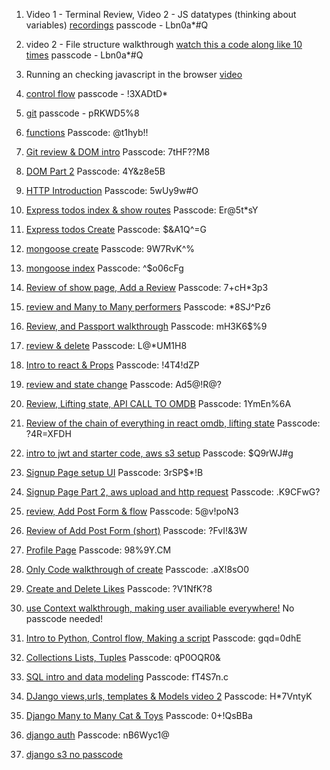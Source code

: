 1. Video 1 - Terminal Review, Video 2 - JS datatypes (thinking about variables) [recordings](https://urldefense.com/v3/__https://generalassembly.zoom.us/rec/share/Wto_fzgty-YjOz5FUiS3xQb0Hzak-0mvHmzV1-GbuCnossyuyNuWVgG3zdDh0uXB.C-XS3KxSesOWZ9xm__;!!GgcXpDZ2N9l6uyZJ!nLhS-M3PgIRV9OvaCI7mj62Hv73y-pK7pOZNMnknQrzz9Sv3wPCKkAhWe1XTSca0V30Hp5L3ouh6_9zgQQNiXGv__1M$)
passcode - Lbn0a*#Q
2. video 2 - File structure walkthrough [watch this a code along like 10 times](https://generalassembly.zoom.us/rec/play/_PtJo6f_ssxreW7030omwHo6BaaUDnnjsw9f9TAdTXD4NCXfEa_0UjPWAy5WCX0yhOLz8hz10JzffCE8.YxYFuGhASN5FGC4x?canPlayFromShare=true&from=share_recording_detail&continueMode=true&componentName=rec-play&originRequestUrl=https%3A%2F%2Fgeneralassembly.zoom.us%2Frec%2Fshare%2FWto_fzgty-YjOz5FUiS3xQb0Hzak-0mvHmzV1-GbuCnossyuyNuWVgG3zdDh0uXB.C-XS3KxSesOWZ9xm&autoplay=true&startTime=1706055276000)
passcode - Lbn0a*#Q
3. Running an checking javascript in the browser [video](https://www.youtube.com/watch?v=Azod_7VscLM)
4. [control flow](https://generalassembly.zoom.us/rec/play/mkFy0Q1IirVmgVSDpeHcX45embDnbs1TqpUTsb-f5Zgwcock1JaJBQ5iP4ke2xVseNH0zC6zZqbtEYay.2FoMpNUu3k4modQl?canPlayFromShare=true&from=share_recording_detail&continueMode=true&componentName=rec-play&originRequestUrl=https%3A%2F%2Fgeneralassembly.zoom.us%2Frec%2Fshare%2Fi76JsAGMc8hA7Tbxt4qxFTOTQNL9IeuPTSdi_wIuM-jOSCbkr5GuXbCz361M2hAJ.g67Iahusi1JICUBF)
passcode - !3XADtD*
5. [git](https://generalassembly.zoom.us/rec/play/WipnEV9nNOsSY6e3aq3q7AJJoxsnY-fK4Ykr1WY8Oksz7FvKgKdEQ3AmewtXsSEbWYrVWLTPAl2ue_en.hay69TXgAvCs0-8Y?canPlayFromShare=true&from=share_recording_detail&continueMode=true&componentName=rec-play&originRequestUrl=https%3A%2F%2Fgeneralassembly.zoom.us%2Frec%2Fshare%2FTL1r72X2VSljlq-DCY8yyMECp7YN7QXW8dnw6V3lM8JIFDNLJa3TL_w3U6mgZSPU.DppOYUIIGG81_SOc)
passcode - pRKWD5%8
6. [functions](https://generalassembly.zoom.us/rec/play/FYQgZxUxetNARbsLxdNxphoON1YtWAWs08wm1-jMvIUYg2xDWoNeZCap5TmD2KFKjmUj1GpBauaWasxW.YzyOmLVnzDR7sI3t?canPlayFromShare=true&from=share_recording_detail&continueMode=true&componentName=rec-play&originRequestUrl=https%3A%2F%2Fgeneralassembly.zoom.us%2Frec%2Fshare%2Fz_9r-MrBwPSKpaGt7-AIow5OLuOJDwaWWNK7dyQoCxB1rqUakKwKxQ54KOYyfHns.a7jU1KfWkbICc4ba)
Passcode: @t1hyb!!
7. [Git review & DOM intro](https://generalassembly.zoom.us/rec/share/905YAcXkKa3YcDOAnV6ILPYZV1TxISYG20gVJbkem9VHXjBJia7hrwoIqZUW--qG.g_xjNcmW9ofcP3cU)
Passcode: 7tHF??M8
8. [DOM Part 2](https://hub.generalassemb.ly/learn/course/front-end-fundamentals-21-parent-us-online-ec-25-september-2023-21-december-2023-200996-v2/dom-manipulation-events/introduction-to-the-dom?page=1)
Passcode: 4Y&z8e5B
9. [HTTP Introduction](https://generalassembly.zoom.us/rec/share/sIj04SQkaI00QoipqriXMouqlrXddL8dLMsAH0mCeX5X9dE8wY2Ye18W6T0LNOM.1gw7biaiAHuYN4_c)
Passcode: 5wUy9w#O
10. [Express todos index & show routes](https://urldefense.com/v3/__https://generalassembly.zoom.us/rec/share/8bxviSk4Oy91SoekE7GZPRkR_SX_GIAVCS3g8XuC6dKBuUw9MOGo8KITOF0pj8AO.bA-2MUaMXQzG-aDF__;!!GgcXpDZ2N9l6uyZJ!j8Sc1JxZyL7Qc6QuuF8CRM7PZoM0zcrilIguGUHhOX5bVvHyt8GC57HHZa2vYn4-qECT_SzcOyV-D5QpneIKgTEAT24$)
Passcode: Er@5t*sY
11. [Express todos Create](https://generalassembly.zoom.us/rec/share/QaxFvSyoH4qtiV4TZJ4wXktoPCmbPvhwJNmKFEZhSQ7rQ5LHATg4CnOAjmvMuCQ.hCyIc-h8Zw-lQzYr)
Passcode: $&A1Q^=G


12. [mongoose create](https://generalassembly.zoom.us/rec/share/DisEe6o6JXu_W1aYML8CZB9QapdV3fYvG8MbQGI4OIOSrzy2w8BwcZ9BMTIyoAnL.F4RvJsGpei_TA0ir)
Passcode: 9W7RvK^%
13. [mongoose index](https://generalassembly.zoom.us/rec/share/5P0kiZpoROaVLEuTb4HW1GYgIRnJTG9eMK7Zpy3fpW9eeCzNZV41mO1c5eont7nj.jNY1vxzbMTIRHDyD)
Passcode: ^$o06cFg
14. [Review of show page, Add a Review](https://generalassembly.zoom.us/rec/share/8WysMn7CH5R0CZwlP-0-AIRmhl519NvKuMOtLRjAMj4gz2J8MorxXUWLsqVKDiXE.WpHdgPmJPY11FsRu)
Passcode: 7+cH*3p3
15. [review and Many to Many performers](https://generalassembly.zoom.us/rec/share/i-ghcaxEIMIvaO6iDmdRUStlVhGSYD6opixcSJIdEM2vC82X3LEf2C0KMB2jMwes.wKpdhghnYABvB6Ff)
Passcode: *8SJ^Pz6
16. [Review, and Passport walkthrough](https://urldefense.com/v3/__https://generalassembly.zoom.us/rec/share/5ZvSZm1dYnbL73Ylkutrkt9_st0leo3Z90sjOwDZ6IP7mdElYjJK8NY9bag8Coyi.dpFKVgnz2TRkbG33__;!!GgcXpDZ2N9l6uyZJ!mwjv3ZGTxuL-AcuYZQzO1CY2RRs8NqJjIfa2YLNXq3iPLKsWOYaJGWpj4on2SAphDvxNuX_yMclfpaH2HCTGM40yWGs$)
Passcode: mH3K6$%9
17. [review & delete](https://urldefense.com/v3/__https://generalassembly.zoom.us/rec/share/vPRd_wEGN_nzMF_uaKRnfEVjCdbG1xTZRX1Ckf1vH31zA4KblY3Vua5mQZTPeJqv.LSTNpemL6MN6uOjn__;!!GgcXpDZ2N9l6uyZJ!n_yPATIQzp0Hc3gJbOBRQe1k34whppcnSwPOumMDs1N0CQW_fF3AZe07jAC6rNUFrM3iVVEydFb5EtdbYuYWNM0hvKg$)
Passcode: L@*UM1H8
18. [Intro to react & Props](https://generalassembly.zoom.us/rec/play/VStdK9TXy5pgitjqnxkLVsqRxw4pBZ0KVk4RyET6vFxLyj5BSrzlwVK68N71hOk8FO40QfrTbVN4iau_.FhEkh0d5k10Z1eIw?canPlayFromShare=true&from=share_recording_detail&continueMode=true&componentName=rec-play&originRequestUrl=https%3A%2F%2Fgeneralassembly.zoom.us%2Frec%2Fshare%2Fxh03fe8qbk3YStk2dVKyARClCbeZwXGCFNec23Fr71fU7AV9PuMnThcBuwOPAoI9.jjyJhbBYFcyFiFgo)
Passcode: !4T4!dZP
19. [review and state change](https://urldefense.com/v3/__https://generalassembly.zoom.us/rec/share/9bnu3YXWOAfdgROPbF_ZHY7IJPUlPuLUAa2wtTnS3kHPSsuvX6_oFRaSz5IiL9pr.Li3Q7M2MZB6AoM4u__;!!GgcXpDZ2N9l6uyZJ!iwuzIlVGA3EXvoZMlugXH8bJlxjcxvnLsY12L09FCXMxjFLGjVwYS17M2Jqn8nqB1qkH-d7eif-qy_HQr00VoQ_pXPU$)
Passcode: Ad5@!R@?
20. [Review, Lifting state, API CALL TO OMDB](https://urldefense.com/v3/__https://generalassembly.zoom.us/rec/share/FWs9DjeUoGDWadTqnxOf8UX_h9fZe7PfKq04HLSQNTs40WHrmJQa0u6Y_XUw9bjW.12V3vSWm6TPCvvKl__;!!GgcXpDZ2N9l6uyZJ!kdlVUb4J1ynOaIPNXVbu4LiqinUT3Rs1VdxqiMhMX3Z5q-tX9uAj7nEqxgVX1ABDEw2aPVQ3zz-0c_5znKuayu5WsCQ$)
Passcode: 1YmEn%6A
21. [Review of the chain of everything in react omdb, lifting state](https://generalassembly.zoom.us/rec/share/26NsR06o3CrEjrZw_ug_9Ez5HrXmvsRPLZFDRFO7DxVkYaXSQHG73ycQxi6KCv0.hB_wv2nDUNPakuw8)
Passcode: ?4R=XFDH
22. [intro to jwt and starter code, aws s3 setup](https://generalassembly.zoom.us/rec/share/bg2BpxWccZufm03B1H6F0E-pNYmUZu7xKt-YMNrJ29fV3GbgcMOC9RBfOBG9-n9e.x-XNxTT7ycVc0NPf)
Passcode: $Q9rWJ#g
23. [Signup Page setup UI](https://generalassembly.zoom.us/rec/share/J5mG90GB7cU0uz3XSwHNs4AVoVF4drGnyKaz75rTZKKJ11sGeqwLmGYx4iH_ZnMj.934xgSzLEcH-QoBY)
Passcode: 3rSP$*!B
24. [Signup Page Part 2, aws upload and http request](https://generalassembly.zoom.us/rec/share/-6us-YFyx053BUVuB5dNhmgEjyEW_xUAjGNcSLeLdmiL0JqN7N6WizMLT-w4SWBV.YNYyl_8ie064sI3M)
Passcode: .K9CFwG?
25. [review, Add Post Form & flow](https://urldefense.com/v3/__https://generalassembly.zoom.us/rec/share/rLYGMPurrh7JAGuJadaPgnFYTFXIHAvEPP604r7dkJemHxXThhxIqf6VLr2ZStLZ.lIQdec7g-I8-AHWH__;!!GgcXpDZ2N9l6uyZJ!m6KtwShix2ILnJUag1c74noFyiVUrHT0LEDLwZAkTtoFEa2g3t8YYQhKXzfE-wGPkl3C4WeNelTmzy2BjHs5oNOxujo$)
Passcode: 5@v!poN3
26. [Review of Add Post Form (short)](https://urldefense.com/v3/__https://generalassembly.zoom.us/rec/share/vJnWHVYpbC4brJ4J3xoI0LJi-zhvBDYXU65axGmNjp1QrZp0HA8HAaUiKgP4vkyA._JKFnbuwzKOSx0Ys__;!!GgcXpDZ2N9l6uyZJ!n7EDYVomSUwROVM8OUawsRGw9rc8Gn76DArix_FfDla7hmNHzqlrRau5vnp0pQMpBeK7G_V9d7enr-nGwNhBpTHTcUE$)
Passcode: ?FvI!&3W
27. [Profile Page](https://generalassembly.zoom.us/rec/share/_WnOOPPpn-mz7ICA7kOLN0kO4Au-r8SIweFOHBs4dAHunDQlDqMozSFpuqFaYXZr.Z62clAS0x_vv7Zxn)
Passcode: 98%9Y.CM
28. [Only Code walkthrough of create](https://urldefense.com/v3/__https://generalassembly.zoom.us/rec/share/0_OK-1rtgET5TM0sV2u281wFyMK8jReFfZ8umDnwaGt9CoWJ0RU-HU6MtdJLScXJ.LNlEgQPsqGUiyAJn__;!!GgcXpDZ2N9l6uyZJ!ijH1oeapk7YmViHggEces39nBEq1wCzVxrflMmWYI6IYbGPox3PP_8jiP6Rb-2rX3cR44naDDcpGucCmPT2lelTzfmo$)
Passcode: .aX!8sO0
29. [Create and Delete Likes](https://urldefense.com/v3/__https://generalassembly.zoom.us/rec/share/FlFrwRUoOazl3MiEoX92bdm3PDQ2B9DHlNWyAFqvNkWDuKrFQayXjonEUMiDV4Pr.QkHJQolEg24aedlC__;!!GgcXpDZ2N9l6uyZJ!hx5PplbExtJDDTAEqsfPozefXD1oRnMSVyppa3d0A6p83vnWEj2ANCuQzAdoVIjBdQXSZrZ5MX9yZWG2lK_Q5-blyW4$) Passcode: ?V1NfK?8
29. [use Context walkthrough, making user availiable everywhere!](https://youtu.be/xnKbdxtDjXQ) No passcode needed!
30. [Intro to Python, Control flow, Making a script](https://generalassembly.zoom.us/rec/play/Mx2NI_LXCrjeg6PEGFRsY8RTkJcTon0It5sgT_0oKuqKv6b47gbKPMmqDDCUFVLNYcf7UiSCuhav5tr2.-Fk5WeK7AcduWpZe?canPlayFromShare=true&from=share_recording_detail&continueMode=true&componentName=rec-play&originRequestUrl=https%3A%2F%2Fgeneralassembly.zoom.us%2Frec%2Fshare%2FfwYAqOfQJIf6uMjVX6jscBRbpgfTwTr4fA_ffHg4fGNPov8RCEQwIb7oZkyhtDi8.j2RymrnXEY-pRUCD&autoplay=true&startTime=1711473955000) Passcode: gqd=0dhE
31. [Collections Lists, Tuples](https://generalassembly.zoom.us/rec/play/3SDtQ0O3iVTCY4DZEt29SwWRaqZH9nVu2fMDS3qQjtkuuiJ596_jLklMlhdtsAAEo4ArHO-Tqvuysgg.On4-RUmvq7EvS1vA?canPlayFromShare=true&from=share_recording_detail&continueMode=true&componentName=rec-play&originRequestUrl=https%3A%2F%2Fgeneralassembly.zoom.us%2Frec%2Fshare%2FoPdqJoxuHWjfTzuRakCSH71X-eLUQoZh6FZGFF-21pFr1dhWyWKzDNG-yXWiD1E4.7hUJLHw3pK9DSaLn) Passcode: qP0OQR0&
32. [SQL intro and data modeling](https://urldefense.com/v3/__https://u15570388.ct.sendgrid.net/ls/click?upn=u001.BGhqzrz1VcIjFe5pPsQgyMZdmH5W7-2BQTAiKHpYgWxnk-2B-2BdiAOdil4NrFeCOXg2OwFJWYPngj-2B4j8rdybjrAX0sholucsBUwx1cjn1c5nNtQj65qYnbKWMsBxdnblh7XyM5B-2FdxBXvz7Vr25ItYWSHoHONLOiXL-2FBawj4n88BENYA0xtyaAFlXcf0EKZ3jrkXa-bW_pYzszJtWvDo4XrPcIrPEj7wlbUGeJTeLc1KKEd7JCOtBhaWbk7Fjqxmu99aWum0ohU-2FEcMhrw-2FdMKThiNR-2F4cal53B6kQtRfTb32SK1Sqq07nkl278ngMHc0YASdWTtVItbGlr8pToHpNI5gJUAA0gJT593rWDPx8usf5FqD7wOG28qyj8nD0p2SSrx-2FY9SZamcbrYkw50ILts-2BQ7ZqWiso-2BMkDn-2FHPIJc2lbpl5N7TbKynCRnJtltKetUYYeqLopJXm35HFTz-2BOMPE9lbT0JCI05n301WUJ5Wc18MrhMiSk6BXu63OQ9hFNzX5BOAsKEAVU-2BTYhOWD2Qh3EjYFv-2FSrmcn3frwQw04omqPSA8vUnAjvBQrC4oZxTEXUJh5PWT-2FrBfzNiWrRlyE-2FeJirEhWVyWWwbR8nX9MfB6pqLHHJEIbmwR3rLaK-2F1q2fjGuYRTbDn-2BGzQDwOw4PjaelKYW0J1JIogTT8CiCmFACWZEpOScFIBuVmHc8X-2BVlki1QOUmToI3pyhvUq38uSTIRkOrtby3Wnky3GuBuksGycdXarY2QB7lpK97GK39LGvBZ0-2FwAwJX7rWThCXXPTjbHzR54yy-2FMX1rYb-2FqKMD8JEFjfNqFNwJ63bMMtyAA0I8RJvW0IXIuNUIGKieppp69SBz0FADGtLNWgWpFXpMOJCcGTY56fQ0zKDo1P7kA2PWvhK-2FXOkBoWL7h1LvHok48jZOq4r4lEvZppMNFe9prvX9OTondBWk7F0rnn9hNj4kdgVGbU4jcOGlYoTs2tD2XrUpI2wLMiXq1TCe5zEemP9iVgCZW55-2B4gAw3P1VJkoxHXQh__;!!GgcXpDZ2N9l6uyZJ!lbp4m8oGRa_N5bLAiEy5r4r76lFlGMd3kI06h23kps7Zs5rZib7_Nx_XlVwKJikFCmcaePg_nqBFgzN7gHshmBqr5pU$)
Passcode: fT4S7n.c
33. [DJango views,urls, templates & Models video 2](https://generalassembly.zoom.us/rec/share/v5HtPZnT6k5EB1YqxiwDI-bAsPEVB6_TquCgsVY1liNjuKoKX0mLaeYW5-F3S_Fh.oeIv4ZxD_ECp9FdH)
Passcode: H*7VntyK
34. [Django Many to Many Cat & Toys](https://generalassembly.zoom.us/rec/share/XJlOz9hIvE5eVOwUrKTLpvxWll83xkB97-qkxSCEY6Ws0MW8jnpArHLJbAMZlU67.vjplwjn7IcAg_I2T)
Passcode: 0+!QsBBa
35. [django auth](https://urldefense.com/v3/__https://u15570388.ct.sendgrid.net/ls/click?upn=u001.BGhqzrz1VcIjFe5pPsQgyMZdmH5W7-2BQTAiKHpYgWxnk-2B-2BdiAOdil4NrFeCOXg2Ow2bL2BSHibcSchK-2Bk4C2oXxiBKIVVtRMn5ZrUYF-2FUaEKT-2F3jneoO1pMaeW6XtsXSVRmig5n0lOQQeVBHX3OTpuRYSywWTHumWiHYdPcmcQvPypSGDEqBxZVtXL5aJJQI7xCSc_pYzszJtWvDo4XrPcIrPEj7wlbUGeJTeLc1KKEd7JCOtBhaWbk7Fjqxmu99aWum0ohU-2FEcMhrw-2FdMKThiNR-2F4cal53B6kQtRfTb32SK1Sqq07nkl278ngMHc0YASdWTtVItbGlr8pToHpNI5gJUAA0gJT593rWDPx8usf5FqD7wOG28qyj8nD0p2SSrx-2FY9SZceid6IDaKoGIQOKTQFreYP72RhrwWDZ9hbPhmudsc4S9enuZXg14FCcssOvSrWyPKwHPwcohwLYr7vYroHI6VX9S-2FZSG5FzpmywMb9LK0axBltixobyuKbO3b1pJHWlv4C2dJjT9dmRmab3mXcly-2FUcsgKowjK5ah2d8j0FBr2AMwXMsqT-2FA6iuP9xvN2TTJH1bf9ZFpabaLNK2qXxs503PR0SvcZmBwIUNABn-2FkU-2B-2FjNkrqUMhh8q3FV1d-2BLMBiIuijoCvG3MQqnz0Z0Y7Qr4-2BZY3Kr8AKfPui0LIgZXOW-2FtQan-2BJ1MSnlrhDxcC8nF1wUqTZGcwl4QiPyetLUU-2B3-2BcN2Im9rxEQTICplx4ZrEK4R12EmndwgejtFMUNH-2FL7Pq21tuLGWJTf-2FQ4SyWx2QR6TxVjZuD2WXlihGnmsuXre7H6Pa4iCJJHPi03wdykr6RqouHBu8Sfr-2FD7ONsUnVI-2BnyUqmnavYIlEkUIb0KdLhSMo5-2F8nC-2Fb0se4sLERVnFi0SXgQk-2FeMVXu8zD-2B4WelxQIif7EAU57Gg6dXWQAJttimdQQ2rVuG-2FEVCZ0R-2B1V57CGbvgvqyvEA2oDW33YNtLdppdkGhTdBIAfwc1F6CDNtGGLpn9qNtAmq0oCVPG__;!!GgcXpDZ2N9l6uyZJ!jeXcmorAXk1n-U29n2c7I9nr1n6vFe1KCB1Jq-tUrCnHeBOw6SjUDqGj2xvCIjPoY_u-9p3_elb8waGWZXhOnSu7gxI$)
Passcode: nB6Wyc1@
36. [django s3 no passcode](https://youtu.be/g-qR82-u-Cg)
